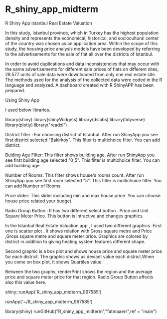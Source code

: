 # R_shiny_app_midterm
R Shiny App Istanbul Real Estate Valuation


In this study,  Istanbul province, which in Turkey has the highest population density and represents the economical, historical, and sociocultural center of the country was chosen as an application area. Within the scope of this study, the housing price analysis models have been developed by referring to the advertisements for the sale of flat all over the districts of Istanbul. 

In order to avoid duplications and data inconsistencies that may occur with the same advertisements for different sale prices of flats on different sites, 28.577 units of sale data were downloaded from only one real estate site. The methods used for the analysis of the collected data were coded in the R language and analyzed.  A dashboard created with R ShinyAPP has been prepared.

Using Shiny App

I used below libraries.

library(shiny)
library(shinyWidgets)
library(dslabs)
library(tidyverse)
library(plotly)
library("readxl")

District filter : For choosing district of Istanbul. After run ShinyApp you see first district selected "Bakirkoy". This filter is multichoice filter. You can add district.

Bulding Age Filter: This filter shows building age. After run ShinyApp you see first building age selected "0_5".  This filter is multichoice filter. You can add building age.

Number of Rooms: This filter shows house's rooms count. After run ShinyApp you see first room selected "5".  This filter is multichoice filter. You can add Number of Rooms.

Price slider: This slider including min  and max house price. You can choose house price related your budget.

Radio Group Button : It has two different select button . Price and Unit Square Meter Price. This button is intractive and changes graphics.

In the Istanbul Real Estate Valuation app , I used two different graphics. First one is scatter plot . It shows relation with Gross square metre and Price ,Gross square metre and square meter price. Graphics are colored by district in addition to giving heating system features different shape.

Second graphic is a box plot and shows house price and square meter price for each district. The graphic shows us deviant value each district.When you come on box plot, It shows Quartiles value.

Between the two graphs, renderPrint shows the region and the average price and  square meter price for that region. Radio Group Button  affects also this value here.

shiny::runApp('R_shiny_app_midterm_967585')

runApp('~/R_shiny_app_midterm_967585')

library(shiny)
runGitHub("R_shiny_app_midterm","fatmaaerr",ref = "main")



